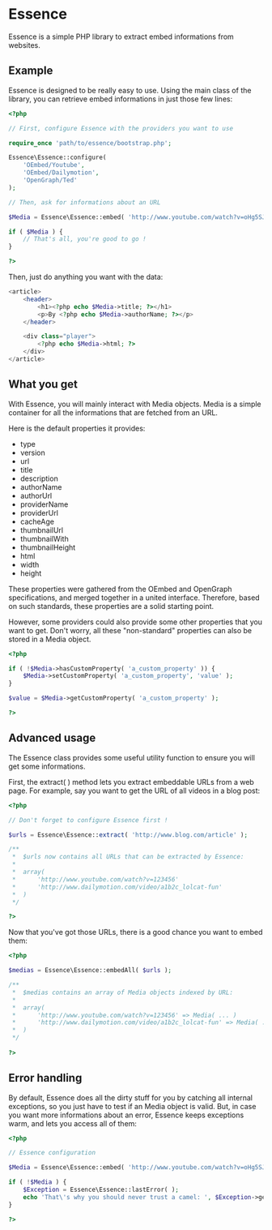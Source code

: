 Essence
=======

Essence is a simple PHP library to extract embed informations from websites.

Example
-------

Essence is designed to be really easy to use.
Using the main class of the library, you can retrieve embed informations in just those few lines:

```php
<?php

// First, configure Essence with the providers you want to use

require_once 'path/to/essence/bootstrap.php';

Essence\Essence::configure(
	'OEmbed/Youtube',
	'OEmbed/Dailymotion',
	'OpenGraph/Ted'
);

// Then, ask for informations about an URL

$Media = Essence\Essence::embed( 'http://www.youtube.com/watch?v=oHg5SJYRHA0' );

if ( $Media ) {
	// That's all, you're good to go !
}

?>
```

Then, just do anything you want with the data:

```php
<article>
	<header>
		<h1><?php echo $Media->title; ?></h1>
		<p>By <?php echo $Media->authorName; ?></p>
	</header>

	<div class="player">
		<?php echo $Media->html; ?>
	</div>
</article>
```

What you get
------------

With Essence, you will mainly interact with Media objects.
Media is a simple container for all the informations that are fetched from an URL.

Here is the default properties it provides:

* type
* version
* url
* title
* description
* authorName
* authorUrl
* providerName
* providerUrl
* cacheAge
* thumbnailUrl
* thumbnailWith
* thumbnailHeight
* html
* width
* height
 
These properties were gathered from the OEmbed and OpenGraph specifications, and merged together in a united interface.
Therefore, based on such standards, these properties are a solid starting point.

However, some providers could also provide some other properties that you want to get.
Don't worry, all these "non-standard" properties can also be stored in a Media object.

```php
<?php

if ( !$Media->hasCustomProperty( 'a_custom_property' )) {
	$Media->setCustomProperty( 'a_custom_property', 'value' );
}

$value = $Media->getCustomProperty( 'a_custom_property' );

?>
```

Advanced usage
--------------

The Essence class provides some useful utility function to ensure you will get some informations.

First, the extract( ) method lets you extract embeddable URLs from a web page.
For example, say you want to get the URL of all videos in a blog post:

```php
<?php

// Don't forget to configure Essence first !

$urls = Essence\Essence::extract( 'http://www.blog.com/article' );

/**
 *	$urls now contains all URLs that can be extracted by Essence:
 *	
 *	array(
 *		'http://www.youtube.com/watch?v=123456'
 *		'http://www.dailymotion.com/video/a1b2c_lolcat-fun'
 *	)
 */

?>
```

Now that you've got those URLs, there is a good chance you want to embed them:

```php
<?php

$medias = Essence\Essence::embedAll( $urls );

/**
 *	$medias contains an array of Media objects indexed by URL:
 *	
 *	array(
 *		'http://www.youtube.com/watch?v=123456' => Media( ... )
 *		'http://www.dailymotion.com/video/a1b2c_lolcat-fun' => Media( ... )
 *	)
 */
 
?>
```

Error handling
--------------

By default, Essence does all the dirty stuff for you by catching all internal exceptions, so you just have to test if an Media object is valid.
But, in case you want more informations about an error, Essence keeps exceptions warm, and lets you access all of them:

```php
<?php

// Essence configuration

$Media = Essence\Essence::embed( 'http://www.youtube.com/watch?v=oHg5SJYRHA0' );

if ( !$Media ) {
	$Exception = Essence\Essence::lastError( );
	echo 'That\'s why you should never trust a camel: ', $Exception->getMessage( );
}

?>
```